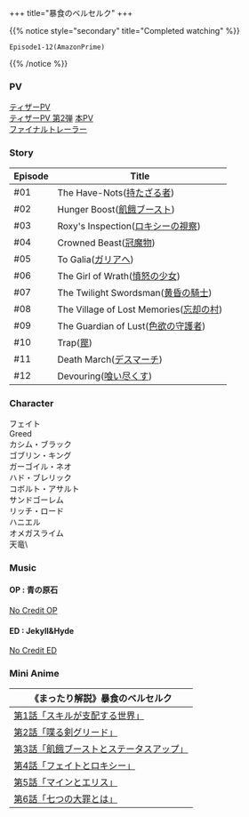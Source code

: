 +++
title="暴食のベルセルク"
+++


{{% notice style="secondary" title="Completed watching" %}}
```
Episode1-12(AmazonPrime)
```
{{% /notice %}}

### PV
[ティザーPV](https://youtu.be/IxIxGQ7tJ_s)\
[ティザーPV 第2弾](https://youtu.be/lFp0HbjzF64)
[本PV](https://youtu.be/CdaFCMtJ32Q)\
[ファイナルトレーラー](https://youtu.be/iurSQgqT6Ug)

### Story
| Episode | Title                                                                            |
| ------- | -------------------------------------------------------------------------------- |
| #01     | The Have-Nots([持たざる者](https://bousyoku-anime.com/story/episode01))               |
| #02     | Hunger Boost([飢餓ブースト](https://bousyoku-anime.com/story/episode02))               |
| #03     | Roxy's Inspection([ロキシーの視察](https://bousyoku-anime.com/story/episode03))         |
| #04     | Crowned Beast([冠魔物](https://bousyoku-anime.com/story/episode04))                 |
| #05     | To Galia([ガリアへ](https://bousyoku-anime.com/story/episode05))                     |
| #06     | The Girl of Wrath([憤怒の少女](https://bousyoku-anime.com/story/episode06))           |
| #07     | The Twilight Swordsman([黄昏の騎士](https://bousyoku-anime.com/story/episode07))      |
| #08     | The Village of Lost Memories([忘却の村](https://bousyoku-anime.com/story/episode08)) |
| #09     | The Guardian of Lust([色欲の守護者](https://bousyoku-anime.com/story/episode09))       |
| #10     | Trap([罠](https://bousyoku-anime.com/story/episode10))                            |
| #11     | Death March([デスマーチ](https://bousyoku-anime.com/story/episode11))                 |
| #12     | Devouring([喰い尽くす](https://bousyoku-anime.com/story/episode12))                   |
### Character
フェイト\
Greed\
カシム・ブラック\
ゴブリン・キング\
ガーゴイル・ネオ\
ハド・ブレリック\
コボルト・アサルト\
サンドゴーレム\
リッチ・ロード\
ハニエル\
オメガスライム\
天竜\

### Music
#### OP : 青の原石
[No Credit OP](https://youtu.be/ZK6PbDb73jg)

#### ED : Jekyll&Hyde
[No Credit ED](https://youtu.be/h6GeUDua0MM)
### Mini Anime
| 《まったり解説》暴食のベルセルク                                     |
| ---------------------------------------------------- |
| [第1話「スキルが支配する世界」](https://youtu.be/rLxhtIeihhc)      |
| [第2話「喋る剣グリード」](https://youtu.be/cQQG35XmrAs)         |
| [第3話「飢餓ブーストとステータスアップ」](https://youtu.be/S8koxNFmNgQ) |
| [第4話「フェイトとロキシー」](https://youtu.be/ZE1kIr23_Bs)       |
| [第5話「マインとエリス」](https://youtu.be/3Mr-8-PNHa0)         |
| [第6話「七つの大罪とは」](https://youtu.be/3ReePmDCFcg)         |


